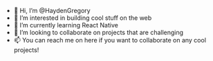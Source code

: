 - 👋 Hi, I’m @HaydenGregory
- 👀 I’m interested in building cool stuff on the web
- 🌱 I’m currently learning React Native
- 💞️ I’m looking to collaborate on projects that are challenging
- 📫 You can reach me on here if you want to collaborate on any cool projects!

<!---
HaydenGregory/HaydenGregory is a ✨ special ✨ repository because its `README.md` (this file) appears on your GitHub profile.
You can click the Preview link to take a look at your changes.
--->
